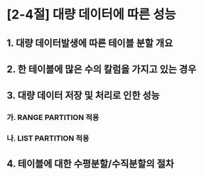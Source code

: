 # [2-4절] 대량 데이터에 따른 성능



## 1. 대량 데이터발생에 따른 테이블 분할 개요



## 2. 한 테이블에 많은 수의 칼럼을 가지고 있는 경우



## 3. 대량 데이터 저장 및 처리로 인한 성능

### 가. RANGE PARTITION 적용

### 나. LIST PARTITION 적용



## 4. 테이블에 대한 수평분할/수직분할의 절차

